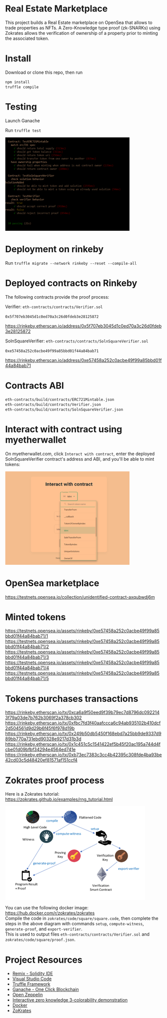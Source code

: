 # Real Estate Marketplace

This project builds a Real Estate marketplace on OpenSea that allows to trade
properties as NFTs. A Zero-Knowledge type proof (zk-SNARKs) using Zokrates allows the verification
of ownership of a property prior to minting the associated token. 

# Install

Download or clone this repo, then run 
```
npm install
truffle compile
```

# Testing

Launch Ganache

Run `truffle test`

<img src="images/TruffleTests.png" width="400" height="300">

# Deployment on rinkeby

Run `truffle migrate --network rinkeby --reset --compile-all`

# Deployed contracts on Rinkeby

The following contracts provide the proof process:

Verifier: `eth-contracts/contracts/Verifier.sol`

`0x5f707eb3045d1c0ed70a3c26d0fdeb3e28125872`

https://rinkeby.etherscan.io/address/0x5f707eb3045d1c0ed70a3c26d0fdeb3e28125872

SolnSquareVerifier: `eth-contracts/contracts/SolnSquareVerifier.sol`

`0xe57458a252c0acbe49f99a85bbd01f44a84bab71`

https://rinkeby.etherscan.io/address/0xe57458a252c0acbe49f99a85bbd01f44a84bab71

# Contracts ABI

```
eth-contracts/build/contracts/ERC721Mintable.json
eth-contracts/build/contracts/Verifier.json
eth-contracts/build/contracts/SolnSquareVerifier.json
```

# Interact with contract using myetherwallet

On myetherwallet.com, click `Interact with contract`, enter the deployed SolnSquareVerifier contract's address and ABI,
and you'll be able to mint tokens:

<img src="images/MintToken.png" width="400" height="300">

# OpenSea marketplace

https://testnets.opensea.io/collection/unidentified-contract-axqubwdj6m

# Minted tokens 

https://testnets.opensea.io/assets/rinkeby/0xe57458a252c0acbe49f99a85bbd01f44a84bab71/1
https://testnets.opensea.io/assets/rinkeby/0xe57458a252c0acbe49f99a85bbd01f44a84bab71/2
https://testnets.opensea.io/assets/rinkeby/0xe57458a252c0acbe49f99a85bbd01f44a84bab71/3
https://testnets.opensea.io/assets/rinkeby/0xe57458a252c0acbe49f99a85bbd01f44a84bab71/4
https://testnets.opensea.io/assets/rinkeby/0xe57458a252c0acbe49f99a85bbd01f44a84bab71/5

# Tokens purchases transactions

https://rinkeby.etherscan.io/tx/0xca6a9f50eed9f39b79ec7d8796dc0922143f79a03de7b762b3069f2a378cb302
https://rinkeby.etherscan.io/tx/0xfbc7fd3f40aafccca6c94ab935102b410dcf2d504561d9d29b6f45f6f978d19b
https://rinkeby.etherscan.io/tx/0x249b50db5450f168ebd7a25bb9de9337d989bb770a731ebd90328e9217d31b3d
https://rinkeby.etherscan.io/tx/0x1c451c5c1541422ef5b45f20ac195a744d4fcbe01d09bfbf34294e4564ed741e
https://rinkeby.etherscan.io/tx/0xb73ec7383c3cc4b42395c308fde4ba93be42cd03c5d48420ef81571af151ccf4

# Zokrates proof process

Here is a Zokrates tutorial: https://zokrates.github.io/examples/rng_tutorial.html  

<img src="images/zokrates-process.png" width="450" height="300">

You can use the following docker image: https://hub.docker.com/r/zokrates/zokrates  
Compile the code in `zokrates/code/square/square.code`, then complete the steps in the above diagram
with commands `setup`, `compute-witness`, `generate-proof`, and `export-verifier`.  
This is used to output files `eth-contracts/contracts/Verifier.sol` and `zokrates/code/square/proof.json`.

# Project Resources

* [Remix - Solidity IDE](https://remix.ethereum.org/)
* [Visual Studio Code](https://code.visualstudio.com/)
* [Truffle Framework](https://truffleframework.com/)
* [Ganache - One Click Blockchain](https://truffleframework.com/ganache)
* [Open Zeppelin ](https://openzeppelin.org/)
* [Interactive zero knowledge 3-colorability demonstration](http://web.mit.edu/~ezyang/Public/graph/svg.html)
* [Docker](https://docs.docker.com/install/)
* [ZoKrates](https://github.com/Zokrates/ZoKrates)

